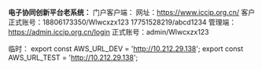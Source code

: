 **电子协同创新平台老系统：**
门户客户端：
    网址：https://www.iccip.org.cn/
    客户正式账号：18806173350/Wlwcxzx123
    17751528219/abcd1234
管理端：
    https://admin.iccip.org.cn/login
    正式账号：admin/Wlwcxzx123


临时：
export const AWS_URL_DEV = 'http://10.212.29.138';
export const AWS_URL_TEST = 'http://10.212.29.138';